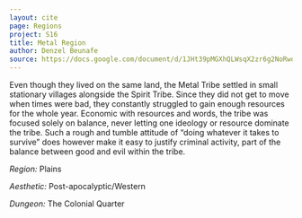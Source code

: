 ```yaml
---
layout: cite
page: Regions
project: S16
title: Metal Region
author: Denzel Beunafe
source: https://docs.google.com/document/d/1JHt39pMGXhQLWsqX2zr6g2NoRwodMRkLx43RGFzTqh8/edit?usp=sharing
---
```

Even though they lived on the same land, the Metal Tribe settled in small stationary villages alongside the Spirit Tribe. Since they did not get to move when times were bad, they constantly struggled to gain enough resources for the whole year. Economic with resources and words, the tribe was focused solely on balance, never letting one ideology or resource dominate the tribe. Such a rough and tumble attitude of “doing whatever it takes to survive” does however make it easy to justify criminal activity, part of the balance between good and evil within the tribe.

*Region:* Plains

*Aesthetic:* Post-apocalyptic/Western

*Dungeon:* The Colonial Quarter
